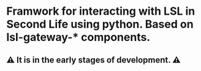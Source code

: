 # Framwork for interacting with LSL in Second Life using python. Based on lsl-gateway-\* components.

## ⚠ It is in the early stages of development. ⚠
